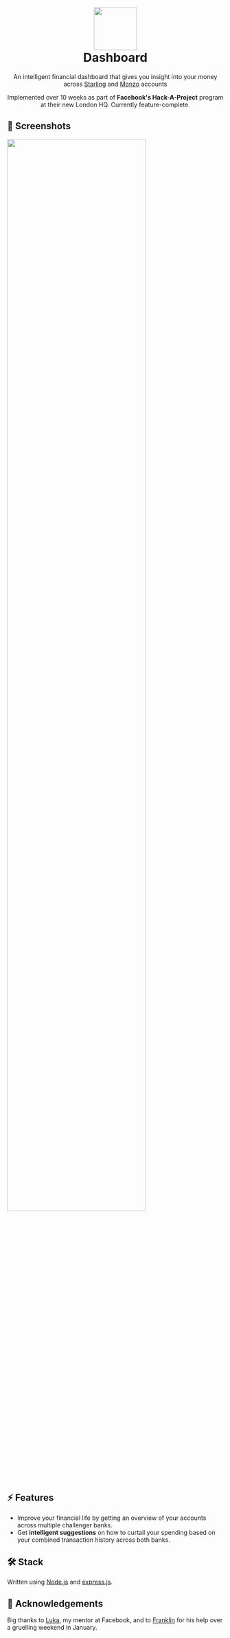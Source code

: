 <h1 align="center">
  <img src="http://zesh.me/dTXraO+" width="100" />
  <br/>
  <span align="center">
    Dashboard
  </span>
</h1>

<p align="center">An intelligent financial dashboard that gives you insight into your money across <a href="http://starlingbank.com">Starling</a> and <a href="http://monzo.com">Monzo</a> accounts</p>

<p align="center">Implemented over 10 weeks as part of <strong>Facebook's Hack-A-Project</strong> program at their new London HQ. Currently feature-complete.</p>

## 📸 Screenshots
<img src="http://zesh.me/WCPt6d+" width="80%"/>

## ⚡️ Features
- Improve your financial life by getting an overview of your accounts across multiple challenger banks.
- Get **intelligent suggestions** on how to curtail your spending based on your combined transaction history across both banks.

## 🛠 Stack
Written using [Node.js](http://nodejs.org) and [express.js](http://expressjs.com).

## 🤝 Acknowledgements
Big thanks to <a href="https://github.com/Sterbic">Luka</a>, my mentor at Facebook, and to <a href="http://github.com/franklinsch/">Franklin</a> for his help over a gruelling weekend in January.
